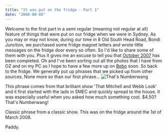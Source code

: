 ```yaml
---
title: "It was put on the fridge - Part 1"
date: "2008-08-08"
---
```

Welcome to the first part in a semi regular (meaning not regular at all) feature of things that were put on our fridge when we were in Sydney. As you may or may not know, during our time in 8 Old South Head Road, Bondi Junction, we purchased some fridge magnet letters and wrote little messages on the fridge door every so often. So I'd like to share some of them with you. Plus it gives me an excuse to tell you that [October 2007](http://paddy1138.blogspot.com/2007_10_01_archive.html) has been completed. Oh and I've been sorting out all the photos that I have from OZ and on my PC so I hope to have a few more up on [Bebo](http://paddy1138.bebo.com) soon. So back to the fridge. We generally put up phrases that we picked up from other sources. None more so than our first phrase...
![That's Numberwang](/images/P3010122_01.JPG "That's Numberwang")


This phrase comes from that brilliant show 'That Mitchell and Webb Look' and it first started with the lads in SMEC and quickly spread to the house. It was especially useful when you asked how much something cost. $4.50? That's Numberwang!



Classic phrase from a classic show. This was on the fridge around the 1st of March 2008.

Paddy.